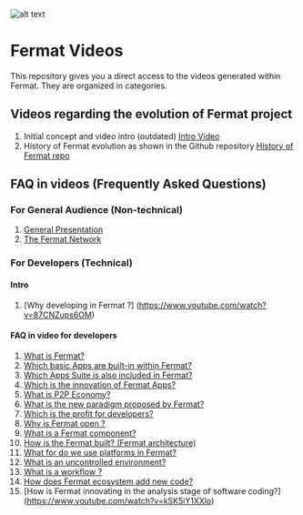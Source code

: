 ![alt text](https://github.com/bitDubai/media-kit/blob/master/MediaKit/Fermat%20Branding/Fermat%20Logotype/Fermat_Logo_3D.png "Fermat Logo")

# Fermat Videos

This repository gives you a direct access to the videos generated within Fermat.
They are organized in categories.

## Videos regarding the evolution of Fermat project
1. Initial concept and video intro (outdated) [Intro Video](https://youtu.be/bLiqhTrEWMU) <br> 
2. History of Fermat evolution as shown in the Github repository [History of Fermat repo](https://www.youtube.com/watch?v=86m88YG1Mxk)<br>

## FAQ in videos (Frequently Asked Questions)

### For General Audience (Non-technical)

1. [General Presentation](https://www.youtube.com/watch?v=njmg7ScVmjM)
2. [The Fermat Network](https://www.youtube.com/watch?v=xQnJeqfrKTk)

### For Developers (Technical)

#### Intro
1. [Why developing in Fermat ?] (https://www.youtube.com/watch?v=87CNZups6OM)
 

#### FAQ in video for developers
1. [What is Fermat?](https://www.youtube.com/watch?v=Fq8VYBJtzsw)
2. [Which basic Apps are built-in within Fermat?](https://www.youtube.com/watch?v=7WT5S4u8Ck0)
3. [Which Apps Suite is also included in Fermat?](https://www.youtube.com/watch?v=BhSkCN0CBGM)
4. [Which is the innovation of Fermat Apps?](https://www.youtube.com/watch?v=0Cx8MP1Llzk)
5. [What is P2P Economy?](https://www.youtube.com/watch?v=r6EMIU_ELFI)
6. [What is the new paradigm proposed by Fermat?](https://www.youtube.com/watch?v=Nbo_YG_M95M)
7. [Which is the profit for developers?](https://www.youtube.com/watch?v=244MuvMaXaQ)
8. [Why is Fermat open ?](https://www.youtube.com/watch?v=ZYQAWFE1Pt4)
9. [What is a Fermat component?](https://www.youtube.com/watch?v=cEQgfO1NICM)
10. [How is the Fermat built? (Fermat architecture)](https://www.youtube.com/watch?v=IZRMRsMAP7I)
11. [What for do we use platforms in Fermat?](https://www.youtube.com/watch?v=XxjSQJOJyQ0)
12. [What is an uncontrolled environment?](https://www.youtube.com/watch?v=Igt2COlhDWo)
13. [What  is a workflow ?](https://www.youtube.com/watch?v=DyUmHkQiYMs)
14. [How does Fermat ecosystem add new code?](https://www.youtube.com/watch?v=DcZLYiS3OcQ)
15. [How is Fermat innovating in the analysis stage of software coding?] (https://www.youtube.com/watch?v=kSK5iY1XXlo)






